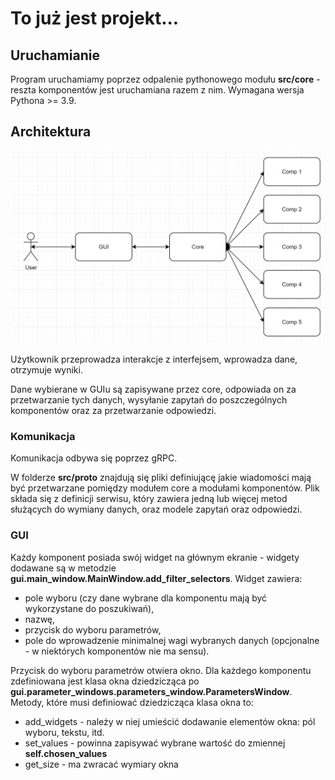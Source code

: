 # To już jest projekt...


## Uruchamianie
Program uruchamiamy poprzez odpalenie pythonowego modułu **src/core** - reszta komponentów jest uruchamiana razem z nim.
Wymagana wersja Pythona >= 3.9.

## Architektura

![img.png](img.png)

Użytkownik przeprowadza interakcje z interfejsem, wprowadza dane, otrzymuje wyniki.

Dane wybierane w GUIu są zapisywane przez core, odpowiada on za przetwarzanie tych danych, wysyłanie zapytań do poszczególnych komponentów oraz za przetwarzanie odpowiedzi.

### Komunikacja

Komunikacja odbywa się poprzez gRPC. 

W folderze **src/proto** znajdują się pliki definiującę jakie wiadomości mają być przetwarzane pomiędzy modułem core a modułami komponentów.
Plik składa się z definicji serwisu, który zawiera jedną lub więcej metod służących do wymiany danych, oraz modele zapytań oraz odpowiedzi.

### GUI
Każdy komponent posiada swój widget na głównym ekranie - widgety dodawane są w metodzie **gui.main_window.MainWindow.add_filter_selectors**.
Widget zawiera: 
* pole wyboru (czy dane wybrane dla komponentu mają być wykorzystane do poszukiwań),
* nazwę,
* przycisk do wyboru parametrów,
* pole do wprowadzenie minimalnej wagi wybranych danych (opcjonalne - w niektórych komponentów nie ma sensu).

Przycisk do wyboru parametrów otwiera okno. Dla każdego komponentu zdefiniowana jest klasa okna dziedzicząca po **gui.parameter_windows.parameters_window.ParametersWindow**.
Metody, które musi definiować dziedzicząca klasa okna to:
* add_widgets - należy w niej umieścić dodawanie elementów okna: pól wyboru, tekstu, itd.
* set_values - powinna zapisywać wybrane wartość do zmiennej **self.chosen_values**
* get_size - ma zwracać wymiary okna
